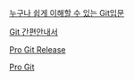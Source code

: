 
 [누구나 쉽게 이해할 수 있는 Git입문](https://backlog.com/git-tutorial/kr/)

 [Git 간편안내서](https://rogerdudler.github.io/git-guide/index.ko.html)

 [Pro Git Release](https://git-scm.com/book/ko/v2)
 
 [Pro Git](https://github.com/progit)
